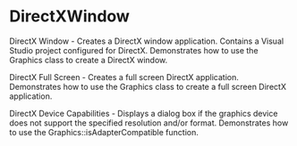 # DirectXWindow
 
DirectX Window - Creates a DirectX window application. Contains a Visual Studio project configured for DirectX. Demonstrates how to use the Graphics class to create a DirectX window.

DirectX Full Screen - Creates a full screen DirectX application. Demonstrates how to use the Graphics class to create a full screen DirectX application.

DirectX Device Capabilities - Displays a dialog box if the graphics device does not support the specified resolution and/or format. Demonstrates how to use the Graphics::isAdapterCompatible function.

